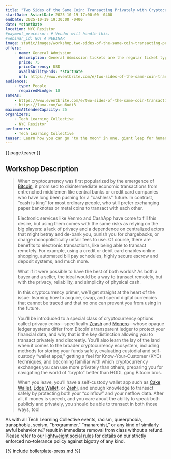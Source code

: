 ```yaml
---
title: "Two Sides of the Same Coin: Transacting Privately with Cryptocurrency"
startDate: &startDate 2025-10-19 17:00:00 -0400
endDate: 2025-10-19 19:30:00 -0400
date: *startDate
location: NYC Resistor
#payment_processor: # Vendor will handle this.
#webinar_id: NOT A WEBINAR
image: static/images/workshop.two-sides-of-the-same-coin-transacting-privately-with-cryptocurrency.rectangle.jpg
offers:
    - name: General Admission
      description: General Admission tickets are the regular ticket type intended for members of the general public.
      price: 75
      priceCurrency: USD
      availabilityEnds: *startDate
      url: https://www.eventbrite.com/e/two-sides-of-the-same-coin-transacting-privately-with-cryptocurrency-tickets-1689283966819
audiences:
    - type: People
      requiredMinAge: 18
sameAs:
    - https://www.eventbrite.com/e/two-sides-of-the-same-coin-transacting-privately-with-cryptocurrency-tickets-1689283966819
    - https://luma.com/weu6udi3
maximumAttendeeCapacity: 25
organizers:
    - Tech Learning Collective
    - NYC Resistor
performers:
    - Tech Learning Collective
teaser: Learn how you can go "to the moon" in one, giant leap for humankind! This workshop assumes you know nothing about cryptocurrency and quickly familiarizes you with the basics of blockchain technology, cryptocurrenct wallet apps, and the larger economic system in which it all fits. By the end, you'll have a working, privacy-centric, self-custody wallet app installed and maybe even some funds in it ready to transact with, privately and discreetly, just like cash!
---
```


{{ page.teaser }}

## Workshop Description

> When cryptocurrency was first popularized by the emergence of [Bitcoin](https://bitcoin.org/), it promised to disintermediate economic transactions from entrenched middlemen like central banks or credit card companies who have long been pushing for a "cashless" future. In contrast, &ldquo;cash is king&rdquo; for most ordinary people, who still prefer exchanging paper banknotes or metal coins to transact with each other.
>
> Electronic services like Venmo and CashApp have come to fill this desire, but using them comes with the same risks as relying on the big players: a lack of privacy and a dependence on centralized actors that might betray and de-bank you, punish you for chargebacks, or charge monopolistically unfair fees to use. Of course, there are benefits to electronic transactions, like being able to transact remotely. For example, using a credit or debit card enables online shopping, automated bill pay schedules, highly secure escrow and deposit systems, and much more.
> 
> What if it were possible to have the best of both worlds? As both a buyer and a seller, the ideal would be a way to transact remotely, but with the privacy, reliability, and simplicity of physical cash.
>
> In this cryptocurrency primer, we&rsquo;ll get straight at the heart of the issue: learning how to acquire, swap, and spend digital currencies that cannot be traced and that no one can prevent you from using in the future.
>
> You&rsquo;ll be introduced to a special class of cryptocurrency options called privacy coins&mdash;specifically [Zcash](https://z.cash/) and [Monero](https://getmonero.org/)&mdash;whose opaque ledger systems differ from Bitcoin's transparent ledger to protect your financial data, and why that is the key distinction allowing you to transact privately and discreetly. You&rsquo;ll also learn the lay of the land when it comes to the broader cryptocurrency ecosystem, including methods for storing your funds safely, evaluating custodial and self-custody &ldquo;wallet apps,&rdquo; getting a feel for Know-Your-Customer (KYC) techniques, and becoming familiar with which cryptocurrency exchanges you can use more privately than others, preparing you for navigating the world of &ldquo;crypto&rdquo; better than HODL gang Bitcoin bros.
>
> When you leave, you&rsquo;ll have a self-custody wallet app such as [Cake Wallet](https://cakewallet.com/), [Edge Wallet](https://edge.app/), or [Zashi](https://electriccoin.co/zashi/), and enough knowledge to transact safely by protecting both your &ldquo;coinflow&rdquo; and your netflow data. After all, if money is speech, and you care about the ability to speak both publicly and privately, you should be able to transact in both those ways, too!

As with all Tech Learning Collective events, racism, queerphobia, transphobia, sexism, &ldquo;brogrammer,&rdquo; &ldquo;manarchist,&rdquo; or any kind of similarly awful behavior *will* result in immediate removal from class without a refund. Please refer to [our lightweight social rules](https://github.com/AnarchoTechNYC/meta/wiki/Social-rules) for details on our strictly enforced no-tolerance policy against bigotry of any kind.

{% include boilerplate-press.md %}
